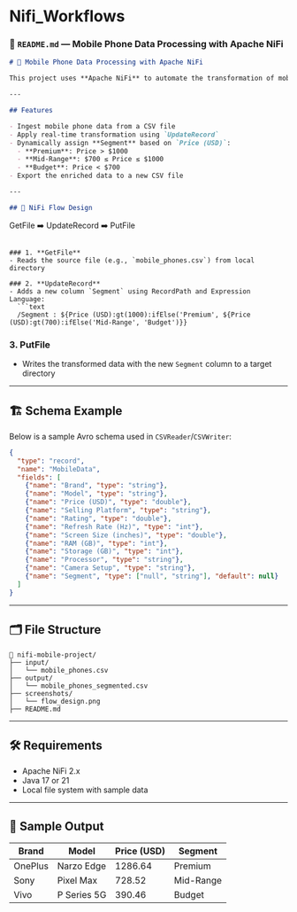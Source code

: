 # Nifi_Workflows

### 📄 `README.md` — Mobile Phone Data Processing with Apache NiFi

```markdown
# 📱 Mobile Phone Data Processing with Apache NiFi

This project uses **Apache NiFi** to automate the transformation of mobile phone specification data (from a CSV file). It uses NiFi's powerful processors like `UpdateRecord` to categorize phones into segments based on their price.

---

## Features

- Ingest mobile phone data from a CSV file
- Apply real-time transformation using `UpdateRecord`
- Dynamically assign **Segment** based on `Price (USD)`:
  - **Premium**: Price > $1000
  - **Mid-Range**: $700 ≤ Price ≤ $1000
  - **Budget**: Price < $700
- Export the enriched data to a new CSV file

---

## 🧩 NiFi Flow Design

```
GetFile ➡️ UpdateRecord ➡️ PutFile
```

### 1. **GetFile**
- Reads the source file (e.g., `mobile_phones.csv`) from local directory

### 2. **UpdateRecord**
- Adds a new column `Segment` using RecordPath and Expression Language:
  ```text
  /Segment : ${Price (USD):gt(1000):ifElse('Premium', ${Price (USD):gt(700):ifElse('Mid-Range', 'Budget')}} 
  ```

### 3. **PutFile**
- Writes the transformed data with the new `Segment` column to a target directory

---

## 🏗️ Schema Example

Below is a sample Avro schema used in `CSVReader`/`CSVWriter`:

```json
{
  "type": "record",
  "name": "MobileData",
  "fields": [
    {"name": "Brand", "type": "string"},
    {"name": "Model", "type": "string"},
    {"name": "Price (USD)", "type": "double"},
    {"name": "Selling Platform", "type": "string"},
    {"name": "Rating", "type": "double"},
    {"name": "Refresh Rate (Hz)", "type": "int"},
    {"name": "Screen Size (inches)", "type": "double"},
    {"name": "RAM (GB)", "type": "int"},
    {"name": "Storage (GB)", "type": "int"},
    {"name": "Processor", "type": "string"},
    {"name": "Camera Setup", "type": "string"},
    {"name": "Segment", "type": ["null", "string"], "default": null}
  ]
}
```

---

## 🗂️ File Structure

```
📁 nifi-mobile-project/
├── input/
│   └── mobile_phones.csv
├── output/
│   └── mobile_phones_segmented.csv
├── screenshots/
│   └── flow_design.png
├── README.md
```

---

## 🛠️ Requirements

- Apache NiFi 2.x
- Java 17 or 21
- Local file system with sample data

---

## 📸 Sample Output

| Brand   | Model       | Price (USD) | Segment   |
|---------|-------------|-------------|-----------|
| OnePlus | Narzo Edge  | 1286.64     | Premium   |
| Sony    | Pixel Max   | 728.52      | Mid-Range |
| Vivo    | P Series 5G | 390.46      | Budget    |
